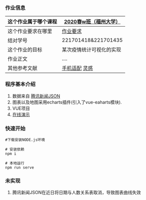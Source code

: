 ### 作业信息

| 这个作业属于哪个课程 |[2020春w班（福州大学）](https://edu.cnblogs.com/campus/fzu/2020SpringW)|
| -------------------- | ---------------------------------------------------- |
| 这个作业要求在哪里   | [作业要求](https://edu.cnblogs.com/campus/fzu/2020SpringW/homework/10456) |
|结对学号|221701418&221701435|
| 这个作业的目标       | 某次疫情统计可视化的实现                           |
| 作业正文             | ....                                                 |
| 其他参考文献         | [手机适配](http://npm.taobao.org/package/resize-detector) [灵感](https://github.com/BlankerL/DXY-COVID-19-Crawler)     
### 程序基本介绍

1. 数据来自 [腾讯新闻JSON](https://view.inews.qq.com/g2/getOnsInfo?name=disease_h5)
2. 图表以及地图采用echarts插件(引入了vue-eaharts模块).
3. VUE项目
5. [在线演示](http://ncov.sunaner.wang/#/)

### 快速开始
```
#下载安装NODE.js环境

# 安装依赖
npm i

# 本地运行
npm run serve
```

### 未实现
1. 腾讯新闻JSON在近日将日期与人数关系表取消，导致图表曲线失效